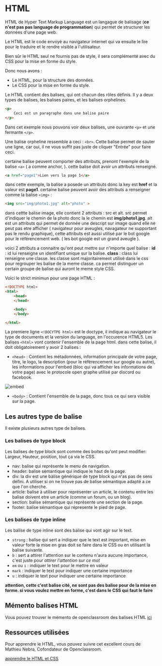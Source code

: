 # HTML

HTML de Hyper Text Markup Language est un langague de balisage (**ce n'est pas pas language de programmation**) qui permet de structurer les données d'une page web. 

Le HTML est le code envoyé au navigateur internet qui va ensuite le lire pour le traduire et le rendre visible a l'utilisateur.

Bien sûr le HTML seul ne fournis pas de style, il sera complémenté avec du CSS pour la mise en forme du style. 

Donc nous avons : 

- Le HTML, pour la structure des données.
- Le CSS pour la mise en forme du style.

Le HTML contient des balises, qui ont chacun des rôles définis. Il y a deux types de balises, les balises paires, et les balises orphelines. 

```html
<p>
    Ceci est un paragraphe dans une balise paire
</p>
```

Dans cet exemple nous pouvons voir deux balises, une ouvrante ``<p>`` et une fermante ``</p>``.

Une balise orpheline ressemble a ceci : ``<br>``. Cette balise permet de sauter une ligne, car oui, il ne vous suffit pas juste de cliquer "Entrée" pour faire ceci.

certaine balise peuvent comporter des attributs, prenont l'exemple de la balise ``<a>`` ( a comme anchor, ). cette balise doit avoir un attributs renseigné. 

```html
<a href="page1">Lien vers la page 1</a>
```

dans cette exemple, la balise a posede un attributs donc la key est **href** et la valeur est **page1**. certaine balise peuvent avoir des attributs a renseigner comme la balise ``<img>`` : 

```html
<img src="img/photo1.jpg" alt="photo" >
```

dans cettte balise image, elle contient 2 attributs : src et alt. src permet d'indiquer le chemin de la photo donc la le chemin est **img/photo1.jpg**. 
alt est un attributs qui permet de donnée une descript sur image quand elle ne peut pas etre afficher ( navigateur pour aveugles, navagateur ne supportant pas le rendu graphique), cette attributs est aussi utilisé par le bot google pour le référencement web. ( les bot google est un grand aveugle ). 

voici 2 attributs a connaitre qu'ont peut mettre sur n'importe quel balise : 
**id** : id lui renseigne un identifiant unique sur la balise. 
**class** : class lui renseigne une classe. les classe sont majoritairement utilisé dans le css pour regrouper les balise de la meme classe. ca permet distinguer un certain groupe de balise qui auront le meme style CSS. 

Voici le strict minimun pour une page HTML : 

```html
<!DOCTYPE html>
<html>
    <head>
    </head>

    <body>
    </body>

</html>
```

La premiere ligne `<!DOCYTPE html>` est le doctype, il indique au navigateur le type de documents et la version du language, en l'occurence HTML5.
Les balises `<html>` vont contenir l'ensemble de la page html. dans cette balise, il doit obligatoirement y avoir 2 balises : 

- `<head>` : Contient les métadonnées, information principale de votre page, titre, le logo, la description (pour le référencement sur google ou autre), les informations pour l'embed (bloc qui va afficher les informations de votre page) avec le protocole open graphe utilisé par discord ou facebook. 

![embed](https://imgur.com/ejZCUkG.png)

- `<body>` : Contient l'ensemble de la page, donc tous ce qui sera visible sur la page.


## Les autres type de balise 

Il existe plusieurs autres type de balises.

### Les balises de type block 

Les balises de type block sont comme des boites qu'ont peut modifier: Largeur, Hauteur, position, tout ça via le CSS.

- nav: balise qui représente le menu de navigation.
- header: balise sémantique qui indique le haut de la page.
- div: la div est une balise générique de type block qui n'as pas de sens défini. A utiliser si on ne trouve pas de balise sémantique adapté a ce que l'on cherche. 
- article: balise à utiliser pour représenter un article, le contenu entre les balise doivent etre un article (comme un forum, ou un blog). 
- section: balise sémantique qui représente une section de la page. 
- footer: balise sémantique qui répresente le pied de page.

### Les balises de type inline

Les balise de type inline sont des balise qui vont agir sur le text.

- ``strong`` : balise qui sert a indiquer que le text est important, mise en valeur forte  la mise en gras doit se faire dans le CSS ou en utilisant la balise suivante. 
- ``b`` : sert a attirer l'attention sur le contenu n'aura aucune importance, c'est juste pour *attirer l'attention sur ce mot*
- ``em`` ou ``i`` : indiquer le text pour le mettre en valeur 
- ``mark`` : indiquer le text pour indiquer une certaine importance
- ``u`` : indiquer le text pour indiquer une certaine importance

**attention, cette c'est balise cité, ne sont pas des balise pour de la mise en forme. si vous voulez mettre en forme, c'est dans le CSS qui faut le faire**

## Mémento balises HTML

Vous pouvez trouver le mémento de openclassroom des balises HTML [ici](https://openclassrooms.com/fr/courses/1603881-apprenez-a-creer-votre-site-web-avec-html5-et-css3/1608357-memento-des-balises-html)

## Ressources utilisées

Pour apprendre le HTML, vous pouvez suivre cet excellent cours de Mathieu Nebra, Cofondateur de Openclassroom.

[apprendre le HTML et CSS](https://openclassrooms.com/fr/courses/1603881-apprenez-a-creer-votre-site-web-avec-html5-et-css3)